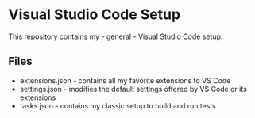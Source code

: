 # Visual Studio Code Setup #
This repository contains my - general - Visual Studio Code setup.

## Files ##

* extensions.json - contains all my favorite extensions to VS Code
* settings.json - modifies the default settings offered by VS Code or its extensions
* tasks.json - contains my classic setup to build and run tests

